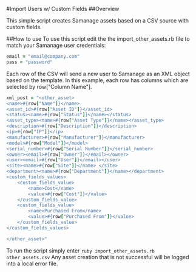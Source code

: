 #Import Users w/ Custom Fields
##Overview

This simple script creates Samanage assets based on a CSV source with custom fields.

##How to use
To use this script edit the the import_other_assets.rb file to match your Samanage user credentials:

```ruby
email = "email@company.com"
pass = "password"
```

Each row of the CSV will send a new user to Samanage as an XML object based on the template. In this example, each row has columns which are selected by row["Column Name"].

```ruby
xml_post = "<other_asset>
<name>#{row["Name"]}</name>
<asset_id>#{row["Asset ID"]}</asset_id>
<status><name>#{row["Status"]}</name></status>
<asset_type><name>#{row["Asset Type"]}</name></asset_type>
<description>#{row["Description"]}</description>
<ip>#{row["IP"]}</ip>
<manufacturer>#{row["Manufacturer"]}</manufacturer>
<model>#{row["Model"]}</model>
<serial_number>#{row["Serial Number"]}</serial_number>
<owner><email>#{row["Owner"]}</email></owner>
<user><email>#{row["User"]}</email></user>
<site><name>#{row["Site"]}</name> </site>
<department><name>#{row["Department"]}</name></department>
<custom_fields_values>
	<custom_fields_value>
		<name>Cost</name>
		<value>#{row["Cost"]}</value>
	</custom_fields_value>
	<custom_fields_value>
		<name>Purchased From</name>
		<value>#{row["Purchased From"]}</value>
	</custom_fields_value>
</custom_fields_values>

</other_asset>"
```
To run the script simply enter `ruby import_other_assets.rb other_assets.csv` Any asset creation that is not successful will be logged into a local error file.
